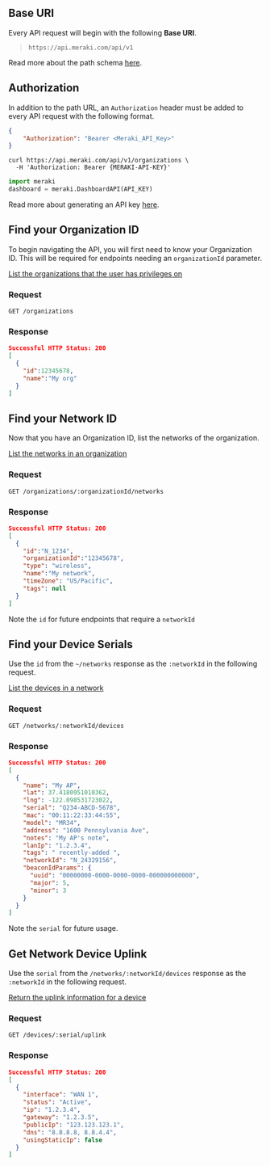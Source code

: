 ## Base URI

Every API request will begin with the following **Base URI**. 

> `https://api.meraki.com/api/v1`

Read more about the path schema [here](PathSchema.md).

## Authorization

In addition to the path URL, an `Authorization` header must be added to every API request with the following format.
 
```json
{
	"Authorization": "Bearer <Meraki_API_Key>"
}
```

```cURL
curl https://api.meraki.com/api/v1/organizations \
  -H 'Authorization: Bearer {MERAKI-API-KEY}'
```

```Python library
import meraki
dashboard = meraki.DashboardAPI(API_KEY)
```

Read more about generating an API key [here](Authorization.md).

## Find your Organization ID 

To begin navigating the API, you will first need to know your Organization ID. This will be required for endpoints needing an `organizationId` parameter.

[List the organizations that the user has privileges on](##!get-organizations)


### Request
`GET /organizations` 

### Response
```json
Successful HTTP Status: 200
[
  {
    "id":12345678,
    "name":"My org"
  }
]
```

## Find your Network ID

Now that you have an Organization ID, list the networks of the organization. 
 
[List the networks in an organization](##!get-organization-networks)

### Request
`GET /organizations/:organizationId/networks`

### Response
```json
Successful HTTP Status: 200
[
  {
    "id":"N_1234",
    "organizationId":"12345678",
    "type": "wireless",
    "name":"My network",
    "timeZone": "US/Pacific",
    "tags": null
  }
]
```
Note the `id` for future endpoints that require a `networkId`

## Find your Device Serials
 Use the `id` from the `~/networks` response as the `:networkId`  in the following request.
 
[List the devices in a network](##!get-network-devices)

### Request
`GET /networks/:networkId/devices`

### Response
```json
Successful HTTP Status: 200
[
  {
    "name": "My AP",
    "lat": 37.4180951010362,
    "lng": -122.098531723022,
    "serial": "Q234-ABCD-5678",
    "mac": "00:11:22:33:44:55",
    "model": "MR34",
    "address": "1600 Pennsylvania Ave",
    "notes": "My AP's note",
    "lanIp": "1.2.3.4",
    "tags": " recently-added ",
    "networkId": "N_24329156",
    "beaconIdParams": {
      "uuid": "00000000-0000-0000-0000-000000000000",
      "major": 5,
      "minor": 3
    }
  }
]
```
Note the `serial` for future usage.

## Get Network Device Uplink
 Use the `serial` from the `/networks/:networkId/devices` response as the `:networkId`  in the following request.

[Return the uplink information for a device](##!get-network-device-uplink)

### Request
`GET /devices/:serial/uplink`

### Response
```json
Successful HTTP Status: 200
[
  {
    "interface": "WAN 1",
    "status": "Active",
    "ip": "1.2.3.4",
    "gateway": "1.2.3.5",
    "publicIp": "123.123.123.1",
    "dns": "8.8.8.8, 8.8.4.4",
    "usingStaticIp": false
  }
]
```